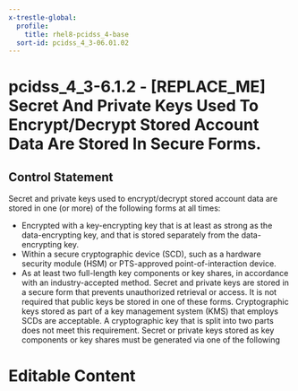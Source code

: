 ```yaml
---
x-trestle-global:
  profile:
    title: rhel8-pcidss_4-base
  sort-id: pcidss_4_3-06.01.02
---
```


# pcidss_4_3-6.1.2 - \[REPLACE_ME\] Secret And Private Keys Used To Encrypt/Decrypt Stored Account Data Are Stored In Secure Forms.

## Control Statement

Secret and private keys used to encrypt/decrypt stored account data are stored in one
(or more) of the following forms at all times:
- Encrypted with a key-encrypting key that is at least as strong as the data-encrypting
key, and that is stored separately from the data-encrypting key.
- Within a secure cryptographic device (SCD), such as a hardware security module (HSM)
or PTS-approved point-of-interaction device.
- As at least two full-length key components or key shares, in accordance with an
industry-accepted method.
Secret and private keys are stored in a secure form that prevents unauthorized retrieval
or access. It is not required that public keys be stored in one of these forms.
Cryptographic keys stored as part of a key management system (KMS) that employs SCDs are
acceptable. A cryptographic key that is split into two parts does not meet this
requirement. Secret or private keys stored as key components or key shares must be
generated via one of the following

# Editable Content

<!-- Make additions and edits below -->
<!-- The above represents the contents of the control as received by the profile, prior to additions. -->
<!-- If the profile makes additions to the control, they will appear below. -->
<!-- The above markdown may not be edited but you may edit the content below, and/or introduce new additions to be made by the profile. -->
<!-- If there is a yaml header at the top, parameter values may be edited. Use --set-parameters to incorporate the changes during assembly. -->
<!-- The content here will then replace what is in the profile for this control, after running profile-assemble. -->
<!-- The current profile has no added parts for this control, but you may add new ones here. -->
<!-- Each addition must have a heading either of the form ## Control my_addition_name -->
<!-- or ## Part a. (where the a. refers to one of the control statement labels.) -->
<!-- "## Control" parts are new parts added after the statement part. -->
<!-- "## Part" parts are new parts added into the top-level statement part with that label. -->
<!-- Subparts may be added with nested hash levels of the form ### My Subpart Name -->
<!-- underneath the parent ## Control or ## Part being added -->
<!-- See https://oscal-compass.github.io/compliance-trestle/tutorials/ssp_profile_catalog_authoring/ssp_profile_catalog_authoring for guidance. -->
